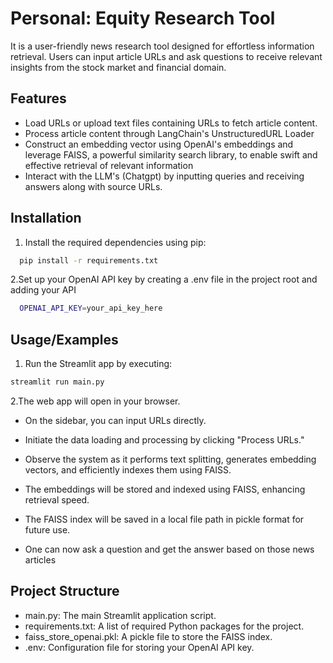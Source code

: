
# Personal: Equity Research Tool 

It is a user-friendly news research tool designed for effortless information retrieval. Users can input article URLs and ask questions to receive relevant insights from the stock market and financial domain.

## Features

- Load URLs or upload text files containing URLs to fetch article content.
- Process article content through LangChain's UnstructuredURL Loader
- Construct an embedding vector using OpenAI's embeddings and leverage FAISS, a powerful similarity search library, to enable swift and effective retrieval of relevant information
- Interact with the LLM's (Chatgpt) by inputting queries and receiving answers along with source URLs.

## Installation

1. Install the required dependencies using pip:

```bash
  pip install -r requirements.txt
```
2.Set up your OpenAI API key by creating a .env file in the project root and adding your API

```bash
  OPENAI_API_KEY=your_api_key_here
```
## Usage/Examples

1. Run the Streamlit app by executing:
```bash
streamlit run main.py

```

2.The web app will open in your browser.

- On the sidebar, you can input URLs directly.

- Initiate the data loading and processing by clicking "Process URLs."

- Observe the system as it performs text splitting, generates embedding vectors, and efficiently indexes them using FAISS.

- The embeddings will be stored and indexed using FAISS, enhancing retrieval speed.

- The FAISS index will be saved in a local file path in pickle format for future use.
- One can now ask a question and get the answer based on those news articles

## Project Structure

- main.py: The main Streamlit application script.
- requirements.txt: A list of required Python packages for the project.
- faiss_store_openai.pkl: A pickle file to store the FAISS index.
- .env: Configuration file for storing your OpenAI API key.
